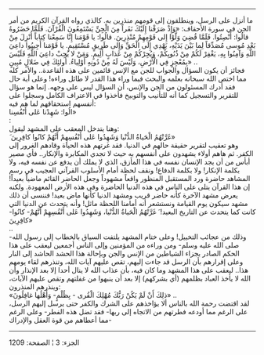 ------------------------------------------------------------------------

ما أنزل على الرسل، وينطلقون إلى قومهم منذرين به. كالذي رواه القرآن
الكريم من أمر الجن في سورة الأحقاف: «وَإِذْ صَرَفْنا إِلَيْكَ نَفَراً مِنَ الْجِنِّ يَسْتَمِعُونَ
الْقُرْآنَ. فَلَمَّا حَضَرُوهُ قالُوا: أَنْصِتُوا. فَلَمَّا قُضِيَ وَلَّوْا إِلى قَوْمِهِمْ مُنْذِرِينَ. قالُوا:
يا قَوْمَنا إِنَّا سَمِعْنا كِتاباً أُنْزِلَ مِنْ بَعْدِ مُوسى مُصَدِّقاً لِما بَيْنَ يَدَيْهِ، يَهْدِي إِلَى
الْحَقِّ وَإِلى طَرِيقٍ مُسْتَقِيمٍ. يا قَوْمَنا أَجِيبُوا داعِيَ اللَّهِ وَآمِنُوا بِهِ، يَغْفِرْ لَكُمْ مِنْ
ذُنُوبِكُمْ، وَيُجِرْكُمْ مِنْ عَذابٍ أَلِيمٍ. وَمَنْ لا يُجِبْ داعِيَ اللَّهِ فَلَيْسَ بِمُعْجِزٍ فِي الْأَرْضِ،
وَلَيْسَ لَهُ مِنْ دُونِهِ أَوْلِياءُ. أُولئِكَ فِي ضَلالٍ مُبِينٍ» ..  
فجائز أن يكون السؤال والجواب للجن مع الإنس قائمين على هذه القاعدة..
والأمر كله مما اختص الله سبحانه بعلمه والبحث فيما وراء هذا القدر لا طائل
وراءه! وعلى أية حال فقد أدرك المسئولون من الجن والإنس، أن السؤال ليس على
وجهه. إنما هو سؤال للتقرير والتسجيل كما أنه للتأنيب والتوبيخ فأخذوا في
الاعتراف الكامل وسجلوا على أنفسهم استحقاقهم لما هم فيه:  
الُوا: شَهِدْنا عَلى أَنْفُسِنا»  
:  
وهنا يتدخل المعقب على المشهد ليقول:  
َ غَرَّتْهُمُ الْحَياةُ الدُّنْيا وَشَهِدُوا عَلى أَنْفُسِهِمْ أَنَّهُمْ كانُوا كافِرِينَ»  
وهو تعقيب لتقرير حقيقة حالهم في الدنيا. فقد غرتهم هذه الحياة وقادهم
الغرور إلى الكفر. ثم هاهم أولاء يشهدون على أنفسهم به حيث لا تجدي
المكابرة والإنكار.. فأي مصير أبأس من أن يجد الإنسان نفسه في هذا المأزق،
الذي لا يملك أن يدفع عن نفسه فيه، ولا بكلمة الإنكار! ولا بكلمة الدفاع!
ونقف لحظة أمام الأسلوب القرآني العجيب في رسم المشاهد حاضرة ورد المستقبل
المنظور واقعاً مشهوداً وجعل الحاضر القائم ماضياً بعيداً! إن هذا القرآن يتلى
على الناس في هذه الدنيا الحاضرة وفي هذه الأرض المعهودة. ولكنه يعرض مشهد
الآخرة كأنه حاضر قريب ومشهد الدنيا كأنها ماض بعيد! فننسى أن ذلك مشهد
سيكون يوم القيامة ونستشعر أنه أمامنا اللحظة ماثل! وأنه يتحدث عن الدنيا
التي كانت كما يتحدث عن التاريخ البعيد! َ غَرَّتْهُمُ الْحَياةُ الدُّنْيا، وَشَهِدُوا عَلى
أَنْفُسِهِمْ أَنَّهُمْ- كانُوا- كافِرِينَ»  
..  
وذلك من عجائب التخييل! وعلى ختام المشهد يلتفت السياق بالخطاب إلى رسول
الله- صلى الله عليه وسلم- ومن وراءه من المؤمنين وإلى الناس أجمعين ليعقب
على هذا الحكم الصادر بجزاء الشياطين من الإنس والجن وبإحالة هذا الحشد
الحاشد إلى النار وعلى إقرارهم بأن الرسل قد جاءت إليهم، تقص عليهم آيات
الله، وتنذرهم لقاء يومهم هذا.. ليعقب على هذا المشهد وما كان فيه، بأن
عذاب الله لا ينال أحدا إلا بعد الإنذار وأن الله لا يأخذ العباد بظلمهم
(أي بشركهم) إلا بعد أن ينبهوا من غفلتهم وتقص عليهم الآيات، وينذرهم
المنذرون:  
«ذلِكَ أَنْ لَمْ يَكُنْ رَبُّكَ مُهْلِكَ الْقُرى - بِظُلْمٍ- وَأَهْلُها غافِلُونَ» ..  
لقد اقتضت رحمة الله بالناس ألا يؤاخذهم على الشرك والكفر حتى يرسل إليهم
الرسل، على الرغم مما أودعه فطرتهم من الاتجاه إلى ربها- فقد تضل هذه
الفطر- وعلى الرغم مما أعطاهم من قوة العقل والإدراك-

------------------------------------------------------------------------

الجزء: 3 ¦ الصفحة: 1209
